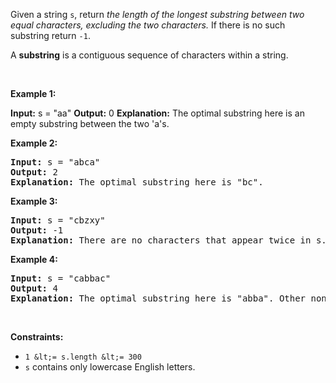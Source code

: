 Given a string `` s ``, return _the length of the longest substring between two equal characters, excluding the two characters._ If there is no such substring return `` -1 ``.

A __substring__ is a contiguous sequence of characters within a string.

&nbsp;

__Example 1:__

<strong>Input:</strong> s = "aa"
    <strong>Output:</strong> 0
    <strong>Explanation:</strong> The optimal substring here is an empty substring between the two 'a's.

__Example 2:__

<pre>
<strong>Input:</strong> s = "abca"
<strong>Output:</strong> 2
<strong>Explanation:</strong> The optimal substring here is "bc".
</pre>

__Example 3:__

<pre>
<strong>Input:</strong> s = "cbzxy"
<strong>Output:</strong> -1
<strong>Explanation:</strong> There are no characters that appear twice in s.
</pre>

__Example 4:__

<pre>
<strong>Input:</strong> s = "cabbac"
<strong>Output:</strong> 4
<strong>Explanation:</strong> The optimal substring here is "abba". Other non-optimal substrings include "bb" and "".
</pre>

&nbsp;

__Constraints:__

*   `` 1 &lt;= s.length &lt;= 300 ``
*   `` s `` contains only lowercase English letters.